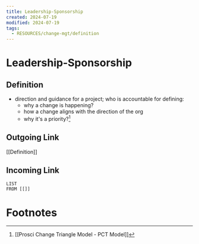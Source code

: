 ```yaml
---
title: Leadership-Sponsorship
created: 2024-07-19
modified: 2024-07-19
tags:
  - RESOURCES/change-mgt/definition
---
```

# Leadership-Sponsorship
## Definition
- direction and guidance for a project; who is accountable for defining:
	- why a change is happening?
	- how a change aligns with the direction of the org
	- why it's a priority?[^1]
## Outgoing Link
[[Definition]]
## Incoming Link
```dataview
LIST
FROM [[]]
```
# Footnotes

[^1]: [[Prosci Change Triangle Model - PCT Model]]
